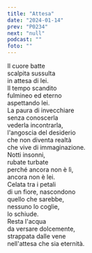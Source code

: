 ```yaml
---
title: "Attesa"
date: "2024-01-14"
prev: "P0234"
next: "null"
podcast: ""
foto: ""
---
```


Il cuore batte   
scalpita sussulta  
in attesa di lei.  
Il tempo scandito  
fulmineo ed eterno  
aspettando lei.  
La paura di invecchiare  
senza conoscerla  
vederla incontrarla,  
l'angoscia del desiderio  
che non diventa realtà  
che vive di immaginazione.  
Notti insonni,  
rubate turbate  
perché ancora non è lì,  
ancora non è lei.  
Celata tra i petali  
di un fiore, nascondono  
quello che sarebbe,  
nessuno lo coglie,  
lo schiude.  
Resta l'acqua  
da versare dolcemente,  
strappata dalle vene  
nell'attesa che sia eternità.  